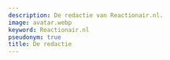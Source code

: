 ```yaml
---
description: De redactie van Reactionair.nl.
image: avatar.webp
keyword: Reactionair.nl
pseudonym: true
title: De redactie
---
```

